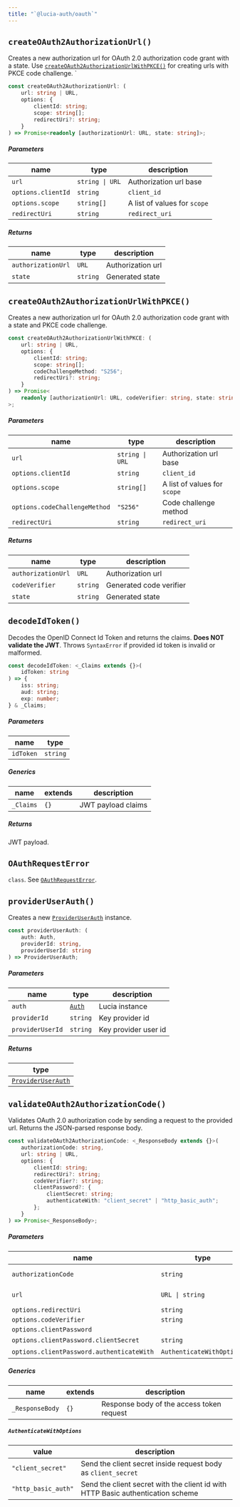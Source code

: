 ```yaml
---
title: "`@lucia-auth/oauth`"
---
```


## `createOAuth2AuthorizationUrl()`

Creates a new authorization url for OAuth 2.0 authorization code grant with a state. Use [`createOAuth2AuthorizationUrlWithPKCE()`](/reference/oauth/modules/main#createoauth2authorizationurlwithpkce) for creating urls with PKCE code challenge.
`

```ts
const createOAuth2AuthorizationUrl: (
	url: string | URL,
	options: {
		clientId: string;
		scope: string[];
		redirectUri?: string;
	}
) => Promise<readonly [authorizationUrl: URL, state: string]>;
```

##### Parameters

| name               | type            | description                  |
| ------------------ | --------------- | ---------------------------- |
| `url`              | `string \| URL` | Authorization url base       |
| `options.clientId` | `string`        | `client_id`                  |
| `options.scope`    | `string[]`      | A list of values for `scope` |
| `redirectUri`      | `string`        | `redirect_uri`               |

##### Returns

| name               | type     | description       |
| ------------------ | -------- | ----------------- |
| `authorizationUrl` | `URL`    | Authorization url |
| `state`            | `string` | Generated state   |

## `createOAuth2AuthorizationUrlWithPKCE()`

Creates a new authorization url for OAuth 2.0 authorization code grant with a state and PKCE code challenge.

```ts
const createOAuth2AuthorizationUrlWithPKCE: (
	url: string | URL,
	options: {
		clientId: string;
		scope: string[];
		codeChallengeMethod: "S256";
		redirectUri?: string;
	}
) => Promise<
	readonly [authorizationUrl: URL, codeVerifier: string, state: string]
>;
```

##### Parameters

| name                          | type            | description                  |
| ----------------------------- | --------------- | ---------------------------- |
| `url`                         | `string \| URL` | Authorization url base       |
| `options.clientId`            | `string`        | `client_id`                  |
| `options.scope`               | `string[]`      | A list of values for `scope` |
| `options.codeChallengeMethod` | `"S256"`        | Code challenge method        |
| `redirectUri`                 | `string`        | `redirect_uri`               |

##### Returns

| name               | type     | description             |
| ------------------ | -------- | ----------------------- |
| `authorizationUrl` | `URL`    | Authorization url       |
| `codeVerifier`     | `string` | Generated code verifier |
| `state`            | `string` | Generated state         |

## `decodeIdToken()`

Decodes the OpenID Connect Id Token and returns the claims. **Does NOT validate the JWT**. Throws `SyntaxError` if provided id token is invalid or malformed.

```ts
const decodeIdToken: <_Claims extends {}>(
	idToken: string
) => {
	iss: string;
	aud: string;
	exp: number;
} & _Claims;
```

##### Parameters

| name      | type     |
| --------- | -------- |
| `idToken` | `string` |

##### Generics

| name      | extends | description        |
| --------- | ------- | ------------------ |
| `_Claims` | `{}`    | JWT payload claims |

##### Returns

JWT payload.

## `OAuthRequestError`

`class`. See [`OAuthRequestError`](/reference/oauth/interfaces#oauthrequesterror).

## `providerUserAuth()`

Creates a new [`ProviderUserAuth`](/reference/oauth/interfaces#provideruserauth) instance.

```ts
const providerUserAuth: (
	auth: Auth,
	providerId: string,
	providerUserId: string
) => ProviderUserAuth;
```

##### Parameters

| name             | type                                       | description          |
| ---------------- | ------------------------------------------ | -------------------- |
| `auth`           | [`Auth`](/reference/lucia/interfaces/auth) | Lucia instance       |
| `providerId`     | `string`                                   | Key provider id      |
| `providerUserId` | `string`                                   | Key provider user id |

##### Returns

| type                                                               |
| ------------------------------------------------------------------ |
| [`ProviderUserAuth`](/reference/oauth/interfaces#provideruserauth) |

## `validateOAuth2AuthorizationCode()`

Validates OAuth 2.0 authorization code by sending a request to the provided url. Returns the JSON-parsed response body.

```ts
const validateOAuth2AuthorizationCode: <_ResponseBody extends {}>(
	authorizationCode: string,
	url: string | URL,
	options: {
		clientId: string;
		redirectUri?: string;
		codeVerifier?: string;
		clientPassword?: {
			clientSecret: string;
			authenticateWith: "client_secret" | "http_basic_auth";
		};
	}
) => Promise<_ResponseBody>;
```

##### Parameters

| name                                      | type                      | description           |
| ----------------------------------------- | ------------------------- | --------------------- |
| `authorizationCode`                       | `string`                  | Authorization code    |
| `url`                                     | `URL \| string`           | Access token endpoint |
| `options.redirectUri`                     | `string`                  | `redirect_uri`        |
| `options.codeVerifier`                    | `string`                  | `code_verifier`       |
| `options.clientPassword`                  |                           |                       |
| `options.clientPassword.clientSecret`     | `string`                  | Client secret         |
| `options.clientPassword.authenticateWith` | `AuthenticateWithOptions` | See below             |

##### Generics

| name            | extends | description                               |
| --------------- | ------- | ----------------------------------------- |
| `_ResponseBody` | `{}`    | Response body of the access token request |

##### `AuthenticateWithOptions`

| value               | description                                                                     |
| ------------------- | ------------------------------------------------------------------------------- |
| `"client_secret"`   | Send the client secret inside request body as `client_secret`                   |
| `"http_basic_auth"` | Send the client secret with the client id with HTTP Basic authentication scheme |
